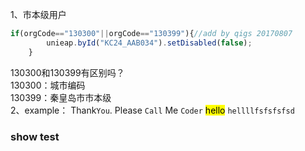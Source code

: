 1、市本级用户
```js
if(orgCode=="130300"||orgCode=="130399"){//add by qigs 20170807
		unieap.byId("KC24_AAB034").setDisabled(false);
	}
```
130300和130399有区别吗？  
130300：城市编码  
130399：秦皇岛市市本级  
2、example：
    Thank`You`. Please `Call` Me `Coder`
		<mark>hello</mark>
`hellllfsfsfsfsd`
### show test